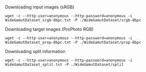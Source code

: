 Downloading input images (sRGB)
```
wget -c --http-user=anonymous --http-password=anonymous -i WideGamutDataset_srgb-8bpc.txt -P ./WideGamutDataset/srgb-8bpc
```

Downloading target images (ProPhoto RGB)
```
wget -c --http-user=anonymous --http-password=anonymous -i WideGamutDataset_prop-8bpc.txt -P ./WideGamutDataset/prop-8bpc
```

Downloading split information
```
wget -c --http-user=anonymous --http-password=anonymous -i WideGamutDataset_split.txt -P ./WideGamutDataset/split
```